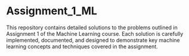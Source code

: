 # Assignment_1_ML
 This repository contains detailed solutions to the problems outlined in Assignment 1 of the Machine Learning course. Each solution is carefully implemented, documented, and designed to demonstrate key machine learning concepts and techniques covered in the assignment.
